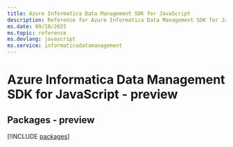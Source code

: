 ```yaml
---
title: Azure Informatica Data Management SDK for JavaScript
description: Reference for Azure Informatica Data Management SDK for JavaScript
ms.date: 09/18/2025
ms.topic: reference
ms.devlang: javascript
ms.service: informaticadatamanagement
---
```

# Azure Informatica Data Management SDK for JavaScript - preview
## Packages - preview
[!INCLUDE [packages](informatica-data-management-index.md)]